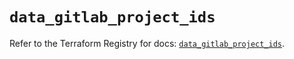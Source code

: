 # `data_gitlab_project_ids`

Refer to the Terraform Registry for docs: [`data_gitlab_project_ids`](https://registry.terraform.io/providers/gitlabhq/gitlab/18.4.0/docs/data-sources/project_ids).
